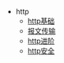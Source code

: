 - http
  - [http基础](/network/http.md)
  - [报文传输](/network/transfer.md)
  - [http进阶](/network/advance.md)
  - [http安全](/network/safe.md)
